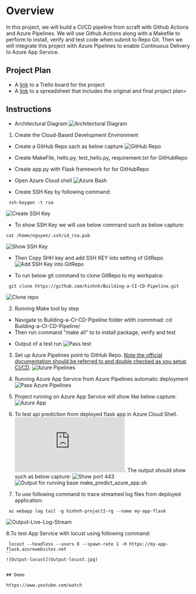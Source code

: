 # Overview

In this project, we will build  a CI/CD  pipeline from  scraft with  Github Actions and  Azure Pipelines. We will use Github Actions along with a Makefile to perform  to install, verify and test code when submit to Repo Git. Then we will integrate this project with Azure Pipelines to enable Continuous Delivery to Azure App Service.

## Project Plan

* A [link](https://trello.com/b/0loSqcDf/building-a-ci-cd-pipeline) to a Trello board for the project
* A [link](Plan-Project-CI-CD-Worksheet.xlsx) to a spreadsheet that includes the original and final project plan>

## Instructions

* Architectural Diagram 
![Architectural Diagram](Architectural-Diagram.png)


1. Create the Cloud-Based Development Environment

* Create a GitHub Repo sach as below capture
![GitHub Repo](Create-GitHub-Repo.jpg)

* Create  MakeFile, hello.py, test_hello.py, requirement.txt for GitHubRepo
* Create app.py with Flask framework for for GitHubRepo

* Open Azure Cloud shell
![Azure Bash](Output_open_cloud_shell.jpg)

* Create SSH Key by following command:
```
 ssh-keygen -t rsa
```
![Create SSH Key](Output_create-ssh-key.jpg)

* To show SSH Key we will use below command such as below capture: 
```
cat /home/nguyen/.ssh/id_rsa.pub
```
![Show SSH Key](New%20SSH%20Key.png)

* Then Copy SHH key and add SSH KEY into setting of GitRepo
![Add SSH Key into GitRepo](Oupt-add-ssh-keys-into-Git-setting.jpg)

* To run below git command to clone GitRepo to my workpalce:
```
 git clone https://github.com/hinhnh/Building-a-CI-CD-Pipeline.git
```
![Clone repo](Output_clone-project-code-by-ssh-key.jpg)

2. Running Make tool by step
 - Navigate to Building-a-CI-CD-Pipeline folder wtith commmad: cd Building-a-CI-CD-Pipeline/
 - Then run command "make all" to to install package, verify and test 
 * Output of a test run
 ![Pass test](Output-Test-Pass.jpg)

3. Set up Azure Pipelines point to GitHub Repo.  [Note the official documentation should be referred to and double checked as you setup CI/CD](https://docs.microsoft.com/en-us/azure/devops/pipelines/ecosystems/python-webapp?view=azure-devops).
![Azure Pipelines](Output-Azure-Pipelines.jpg)

4. Running Azure App Service from Azure Pipelines automatic deployment
![Pass Azure Pipelines](Output-run-build-Azure-Pipelines-success.jpg)


5. Project running on Azure App Service will show like below capture:
![Azure App](Output-run-app-service.jpg)


6. To test api prediction from deployed flask app in Azure Cloud Shell.  
![Use this file as a template for the deployed prediction](https://github.com/udacity/nd082-Azure-Cloud-DevOps-Starter-Code/blob/master/C2-AgileDevelopmentwithAzure/project/starter_files/flask-sklearn/make_predict_azure_app.sh).
 The output should show such as below capture:
 ![Show port 443](Output_show_port_443.jpg)
 ![Output for running base make_predict_azure_app.sh](Output_show_port_443.jpg)

 7. To use following command to trace streamed log files from deployed application:
 ```
  az webapp log tail -g hinhnh-project2-rg --name my-app-flask
 ``` 
 ![Output-Live-Log-Stream](Output-Live-Log-Stream.jpg)

 8.To test App Service with locust using following command:
 ```
  locust --headless --users 8 --spawn-rate 1 -H https://my-app-flask.azurewebsites.net		
 `` 
![Output-locust](Output-locust.jpg)


## Demo 

https://www.youtube.com/watch



